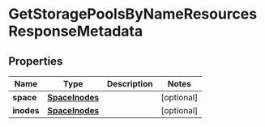

# GetStoragePoolsByNameResourcesResponseMetadata

## Properties

Name | Type | Description | Notes
------------ | ------------- | ------------- | -------------
**space** | [**SpaceInodes**](SpaceInodes.md) |  |  [optional]
**inodes** | [**SpaceInodes**](SpaceInodes.md) |  |  [optional]



